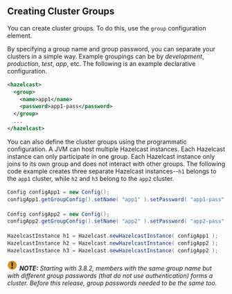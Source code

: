 ## Creating Cluster Groups

You can create cluster groups. To do this, use the `group` configuration element. 

By specifying a group name and group password, you can separate your clusters in a simple way. Example groupings can be by *development*, *production*, *test*, *app*, etc. The following is an example declarative configuration.

```xml
<hazelcast>
  <group>
    <name>app1</name>
    <password>app1-pass</password>
  </group>
  ...
</hazelcast>
```

You can also define the cluster groups using the programmatic configuration. A JVM can host multiple Hazelcast instances. Each Hazelcast instance can only participate in one group. Each Hazelcast instance only joins to its own group and does not interact with other groups. The following code example creates three separate Hazelcast instances--`h1` belongs to the `app1` cluster, while `h2` and `h3` belong to the `app2` cluster.

```java
Config configApp1 = new Config();
configApp1.getGroupConfig().setName( "app1" ).setPassword( "app1-pass" );

Config configApp2 = new Config();
configApp2.getGroupConfig().setName( "app2" ).setPassword( "app2-pass" );

HazelcastInstance h1 = Hazelcast.newHazelcastInstance( configApp1 );
HazelcastInstance h2 = Hazelcast.newHazelcastInstance( configApp2 );
HazelcastInstance h3 = Hazelcast.newHazelcastInstance( configApp2 );
```

![image](images/NoteSmall.jpg) ***NOTE:*** *Starting with 3.8.2, members with the same group name but with different group passwords (that do not use authentication) forms a cluster. Before this release, group passwords needed to be the same too.*
